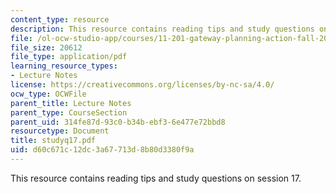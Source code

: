 ```yaml
---
content_type: resource
description: This resource contains reading tips and study questions on session 17.
file: /ol-ocw-studio-app/courses/11-201-gateway-planning-action-fall-2005/d60c671c12dc3a67713d8b80d3380f9a_studyq17.pdf
file_size: 20612
file_type: application/pdf
learning_resource_types:
- Lecture Notes
license: https://creativecommons.org/licenses/by-nc-sa/4.0/
ocw_type: OCWFile
parent_title: Lecture Notes
parent_type: CourseSection
parent_uid: 314fe87d-93c0-b34b-ebf3-6e477e72bbd8
resourcetype: Document
title: studyq17.pdf
uid: d60c671c-12dc-3a67-713d-8b80d3380f9a
---
```

This resource contains reading tips and study questions on session 17.